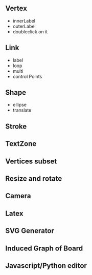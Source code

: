 ## Vertex
- innerLabel
- outerLabel
- doubleclick on it

## Link
- label
- loop
- multi
- control Points

## Shape
- ellipse
- translate

## Stroke

## TextZone

## Vertices subset

## Resize and rotate

## Camera

## Latex

## SVG Generator

## Induced Graph of Board

## Javascript/Python editor